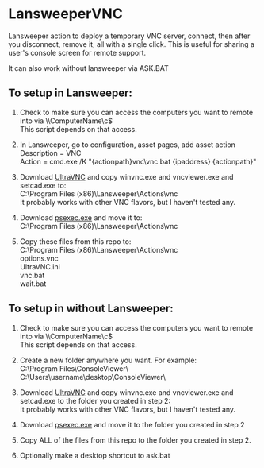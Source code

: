 # LansweeperVNC
Lansweeper action to deploy a temporary VNC server, connect, then after you disconnect, remove it, all with a single click.  This is useful for sharing a user's console screen for remote support.

It can also work without lansweeper via ASK.BAT

## To setup in Lansweeper:
1. Check to make sure you can access the computers you want to remote into via \\\\ComputerName\c$<br>
   This script depends on that access.

2. In Lansweeper, go to configuration, asset pages, add asset action<br>
Description = VNC<br>
Action = cmd.exe /K "{actionpath}vnc\vnc.bat {ipaddress} {actionpath}"

3. Download <a href="https://uvnc.com/downloads/ultravnc.html">UltraVNC</a> and copy winvnc.exe and vncviewer.exe and setcad.exe to:<br>
C:\Program Files (x86)\Lansweeper\Actions\vnc<br>
It probably works with other VNC flavors, but I haven't tested any.

4. Download <a href="https://learn.microsoft.com/en-us/sysinternals/downloads/psexec">psexec.exe</a> and move it to:<br>
C:\Program Files (x86)\Lansweeper\Actions\vnc

5. Copy these files from this repo to:<br>
C:\Program Files (x86)\Lansweeper\Actions\vnc<br>
options.vnc<br>
UltraVNC.ini<br>
vnc.bat<br>
wait.bat<br>

## To setup in without Lansweeper:
1. Check to make sure you can access the computers you want to remote into via \\\\ComputerName\c$<br>
   This script depends on that access.

2. Create a new folder anywhere you want.
For example:<br>
C:\Program Files\ConsoleViewer\ <br>
C:\Users\username\desktop\ConsoleViewer\ <br>

3. Download <a href="https://uvnc.com/downloads/ultravnc.html">UltraVNC</a> and copy winvnc.exe and vncviewer.exe and setcad.exe to the folder you created in step 2:<br>
It probably works with other VNC flavors, but I haven't tested any.

4. Download <a href="https://learn.microsoft.com/en-us/sysinternals/downloads/psexec">psexec.exe</a> and move it to the folder you created in step 2

6. Copy ALL of the files from this repo to the folder you created in step 2.<br>

7. Optionally make a desktop shortcut to ask.bat
